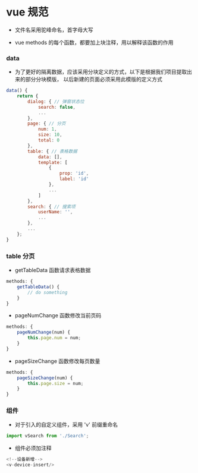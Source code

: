 # vue 规范

- 文件名采用驼峰命名，首字母大写

- vue methods 的每个函数，都要加上块注释，用以解释该函数的作用

### data

- 为了更好的隔离数据，应该采用分块定义的方式，以下是根据我们项目提取出来的部分分块模版，
以后新建的页面必须采用此模版的定义方式
```javascript 1.8
data() {
    return {
        dialog: { // 弹窗状态位
            search: false,
            ...
        },
        page: { // 分页
            num: 1,
            size: 10,
            total: 0
        },
        table: { // 表格数据
            data: [],
            template: [
                {
                    prop: 'id',
                    label: 'id'
                },
                ...
            ]
        },
        search: { // 搜索项
            userName: '',
            ...
        },
        ...
    };
}
```

### table 分页

- getTableData 函数请求表格数据
```javascript 1.8
methods: {
    getTableData() {
        // do something
    } 
}
```

- pageNumChange 函数修改当前页码
```javascript 1.8
methods: {
    pageNumChange(num) {
        this.page.num = num;
    } 
}
```

- pageSizeChange 函数修改每页数量
```javascript 1.8
methods: {
    pageSizeChange(num) {
        this.page.size = num;
    } 
}
```

### 组件

- 对于引入的自定义组件，采用 'v' 前缀重命名
```javascript 1.8
import vSearch from './Search';
```

- 组件必须加注释
```javascript 1.8
<!--设备新增-->
<v-device-insert/>
```